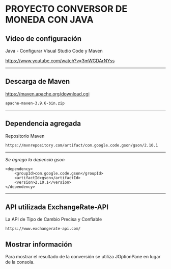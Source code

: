 # PROYECTO CONVERSOR DE MONEDA CON JAVA

## Video de configuración 

Java - Configurar Visual Studio Code y Maven

  https://www.youtube.com/watch?v=3mWGDArNYss

---

## Descarga de Maven

  https://maven.apache.org/download.cgi

  	apache-maven-3.9.6-bin.zip

---

## Dependencia agregada

Repositorio Maven

    https://mvnrepository.com/artifact/com.google.code.gson/gson/2.10.1
    
---

*Se agrego la depencia gson*

    <dependency>
        <groupId>com.google.code.gson</groupId>
        <artifactId>gson</artifactId>
        <version>2.10.1</version>
    </dependency>

---

## API utilizada ExchangeRate-API

La API de Tipo de Cambio Precisa y Confiable

    https://www.exchangerate-api.com/

## Mostrar información

Para mostrar el resultado de la conversión se utiliza JOptionPane en lugar de la consola.
